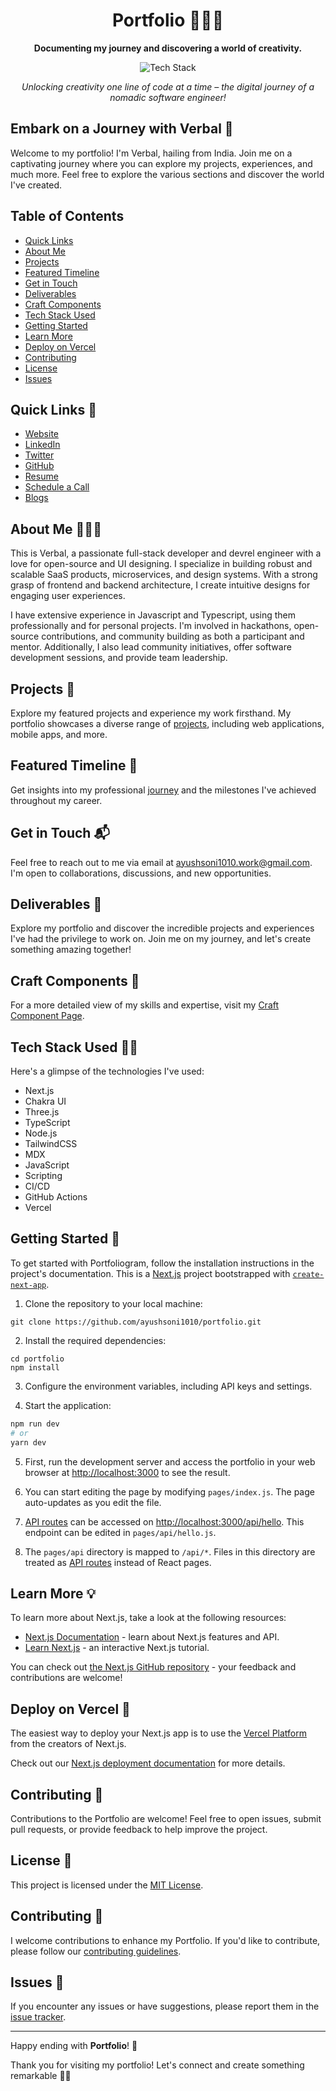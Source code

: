 <h1 align="center">Portfolio 👨🏻‍💻</h1>

<p align="center">
  <b>Documenting my journey and discovering a world of creativity.</b>
</p>

<p align="center">
  <img src="https://img.shields.io/badge/Tech%20Stack-Next.js%20%7C%20Chakra_UI%20%7C%20Three.js%20%7C%20TyepScript%20%7C%20Node.js%20%7C%20TailwindCSS%20%7C%20Markdown-0288d1.svg" alt="Tech Stack" />
</p>

<p align="center">
  <i>Unlocking creativity one line of code at a time – the digital journey of a nomadic software engineer!</i>
</p>

## Embark on a Journey with Verbal 🌟

Welcome to my portfolio! I'm Verbal, hailing from India. Join me on a captivating journey where you can explore my projects, experiences, and much more. Feel free to explore the various sections and discover the world I've created.

## Table of Contents

- [Quick Links](#quick-links-)
- [About Me](#about-me-)
- [Projects](#projects-)
- [Featured Timeline](#featured-timeline-)
- [Get in Touch](#get-in-touch-)
- [Deliverables](#deliverables-)
- [Craft Components](#craft-components-)
- [Tech Stack Used](#tech-stack-used-)
- [Getting Started](#getting-started-)
- [Learn More](#learn-more-)
- [Deploy on Vercel](#deploy-on-vercel-)
- [Contributing](#contributing-)
- [License](#license-)
- [Issues](#issues-)

## Quick Links 🚀

- [Website](https://www.ayushsoni1010.com/)
- [LinkedIn](https://www.linkedin.com/in/ayushsoni1010/)
- [Twitter](https://twitter.com/ayushsoni1010)
- [GitHub](https://github.com/ayushsoni1010)
- [Resume](https://ayushsoni1010.com/resume)
- [Schedule a Call](https://ayushsoni1010.com/cal)
- [Blogs](https://ayushsoni1010.com/blogs)

## About Me 👨🏻‍💻

This is Verbal, a passionate full-stack developer and devrel engineer with a love for open-source and UI designing. I specialize in building robust and scalable SaaS products, microservices, and design systems. With a strong grasp of frontend and backend architecture, I create intuitive designs for engaging user experiences.

I have extensive experience in Javascript and Typescript, using them professionally and for personal projects. I'm involved in hackathons, open-source contributions, and community building as both a participant and mentor. Additionally, I also lead community initiatives, offer software development sessions, and provide team leadership.

## Projects 📂

Explore my featured projects and experience my work firsthand. My portfolio showcases a diverse range of [projects](https://ayushsoni1010.com/projects), including web applications, mobile apps, and more.

## Featured Timeline 📅

Get insights into my professional [journey](https://ayushsoni1010.com) and the milestones I've achieved throughout my career.

## Get in Touch 📬

Feel free to reach out to me via email at [ayushsoni1010.work@gmail.com](mailto:ayushsoni1010.work@gmail.com). I'm open to collaborations, discussions, and new opportunities.

## Deliverables 🎯

Explore my portfolio and discover the incredible projects and experiences I've had the privilege to work on. Join me on my journey, and let's create something amazing together!

## Craft Components 🎨

For a more detailed view of my skills and expertise, visit my [Craft Component Page](https://www.ayushsoni1010.com/crafts).

## Tech Stack Used 💅🏻
Here's a glimpse of the technologies I've used:

- Next.js
- Chakra UI
- Three.js
- TypeScript
- Node.js
- TailwindCSS
- MDX
- JavaScript
- Scripting
- CI/CD
- GitHub Actions
- Vercel

## Getting Started 🚀

To get started with Portfoliogram, follow the installation instructions in the project's documentation.
This is a [Next.js](https://nextjs.org/) project bootstrapped with [`create-next-app`](https://github.com/vercel/next.js/tree/canary/packages/create-next-app).

1. Clone the repository to your local machine:

```
git clone https://github.com/ayushsoni1010/portfolio.git
```

2. Install the required dependencies:

```
cd portfolio
npm install
```

3. Configure the environment variables, including API keys and settings.

4. Start the application:

```bash
npm run dev
# or
yarn dev
```

5. First, run the development server and access the portfolio in your web browser at [http://localhost:3000](http://localhost:3000) to see the result.

6. You can start editing the page by modifying `pages/index.js`. The page auto-updates as you edit the file.

7. [API routes](https://nextjs.org/docs/api-routes/introduction) can be accessed on [http://localhost:3000/api/hello](http://localhost:3000/api/hello). This endpoint can be edited in `pages/api/hello.js`.

8. The `pages/api` directory is mapped to `/api/*`. Files in this directory are treated as [API routes](https://nextjs.org/docs/api-routes/introduction) instead of React pages.

## Learn More 💡

To learn more about Next.js, take a look at the following resources:

- [Next.js Documentation](https://nextjs.org/docs) - learn about Next.js features and API.
- [Learn Next.js](https://nextjs.org/learn) - an interactive Next.js tutorial.

You can check out [the Next.js GitHub repository](https://github.com/vercel/next.js/) - your feedback and contributions are welcome!

## Deploy on Vercel 🔗

The easiest way to deploy your Next.js app is to use the [Vercel Platform](https://vercel.com/new?utm_medium=default-template&filter=next.js&utm_source=create-next-app&utm_campaign=create-next-app-readme) from the creators of Next.js.

Check out our [Next.js deployment documentation](https://nextjs.org/docs/deployment) for more details.

## Contributing 🤝

Contributions to the Portfolio are welcome! Feel free to open issues, submit pull requests, or provide feedback to help improve the project.

## License 📜

This project is licensed under the [MIT License](LICENSE).

## Contributing 🚀

I welcome contributions to enhance my Portfolio. If you'd like to contribute, please follow our [contributing guidelines](CONTRIBUTING.md).

## Issues 🐛

If you encounter any issues or have suggestions, please report them in the [issue tracker](https://github.com/ayushsoni1010/portfolio/issues).

---

Happy ending with **Portfolio**! 🎉

Thank you for visiting my portfolio! Let's connect and create something remarkable 🙌🏻
